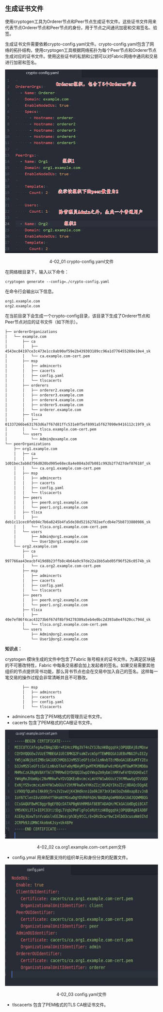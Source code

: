 ## 生成证书文件

使用cryptogen工具为Orderer节点和Peer节点生成证书文件。这些证书文件用来代表节点Orderer节点和Peer节点的身份，用于节点之间通讯加密和交易签名、验签。

生成证书文件需要依赖crypto-config.yaml文件。crypto-config.yaml包含了网络的拓扑结构，使用cryptogen工具根据网络拓扑为每个Peer节点和Orderer节点生成对应的证书文件。使用这些证书的私钥和公钥可以对Fabric网络中通讯和交易进行加密和签名。

<div align=center>


![crypto-config.yaml文件](./pic/auto/image053.jpg "crypto-config.yaml文件") 

4-02_01 crypto-config.yaml文件
</div>

在网络根目录下，输入以下命令：
```
cryptogen generate --config=./crypto-config.yaml
```
在命令行会输出以下信息。
```
org1.example.com
org2.example.com
```
在当前目录下会生成一个crypto-config目录，该目录下生成了Orderer节点和Peer节点对应的证书文件（如下所示）。

```
├── ordererOrganizations
│   └── example.com
│       ├── ca
│       │   ├── 4543ec84197ce3c473e1cc8ab90af59e2b439303189cc96a1d776455288e10e4_sk
│       │   └── ca.example.com-cert.pem
│       ├── msp
│       │   ├── admincerts
│       │   ├── cacerts
│       │   ├── config.yaml
│       │   └── tlscacerts
│       ├── orderers
│       │   ├── orderer2.example.com
│       │   ├── orderer3.example.com
│       │   ├── orderer4.example.com
│       │   ├── orderer5.example.com
│       │   └── orderer.example.com
│       ├── tlsca
│       │   ├── 01337266be631763d6a7f67d81ffc531e0f5ef8991a5f627090e9416112c19f9_sk
│       │   └── tlsca.example.com-cert.pem
│       └── users
│           └── Admin@example.com
└── peerOrganizations
    ├── org1.example.com
    │   ├── ca
    │   │   ├── 1d01bec3ab8d756d020bd905e68ec8a4e084a3d7b081c992b2f7d27def07618f_sk
    │   │   └── ca.org1.example.com-cert.pem
    │   ├── msp
    │   │   ├── admincerts
    │   │   ├── cacerts
    │   │   ├── config.yaml
    │   │   └── tlscacerts
    │   ├── peers
    │   │   ├── peer0.org1.example.com
    │   │   └── peer1.org1.example.com
    │   ├── tlsca
    │   │   ├── deb1c11cec0feb94c7b6a8245b4fa5de38d52162782aefcdb4e75b8733880986_sk
    │   │   └── tlsca.org1.example.com-cert.pem
    │   └── users
    │       ├── Admin@org1.example.com
    │       └── User1@org1.example.com
    └── org2.example.com
        ├── ca
        │   ├── 997766aa43eacbf419d8b23ffb8c4b64a9c97de22a1bb5abd05f96f526c0574b_sk
        │   └── ca.org2.example.com-cert.pem
        ├── msp
        │   ├── admincerts
        │   ├── cacerts
        │   ├── config.yaml
        │   └── tlscacerts
        ├── peers
        │   ├── peer0.org2.example.com
        │   └── peer1.org2.example.com
        ├── tlsca
        │   ├── 40e7ef86f4cac43273b6f67df8bf94278389a5eb4e0bc2d393a8e4f620cc794d_sk
        │   └── tlsca.org2.example.com-cert.pem
        └── users
            ├── Admin@org2.example.com
            └── User1@org2.example.com

```
**知识点：**

cryptogen 模块生成的文件中包含了Fabric 账号相关的证书文件。为满足区块链的不可篡改特性，Fabric 中每条交易都会加上发起者的签名。如果交易需要其他组织的节点提供背书功能，那么背书节点也会在交易中加入自己的签名。这样每一笔交易的操作过程会非常清晰并且不可篡改。

```
        ├── msp
        │   ├── admincerts
        │   ├── cacerts
        │   ├── config.yaml
        │   └── tlscacerts

```
* admincerts 包含了PEM格式的管理员证书文件。
* cacerts 包含了PEM格式的CA根证书文件。
<div align=center>


![ca.org1.example.com-cert.pem文件](./pic/auto/image054.jpg) 

4-02_02 ca.org1.example.com-cert.pem文件
</div>

* config.ymal 用来配置支持的组织单元和身份分类的配置文件。
<div align=center>


![config.yaml文件](./pic/auto/image055.jpg) 

4-02_03 config.yaml文件
</div>

* tlscacerts 包含了PEM格式的TLS CA根证书文件。